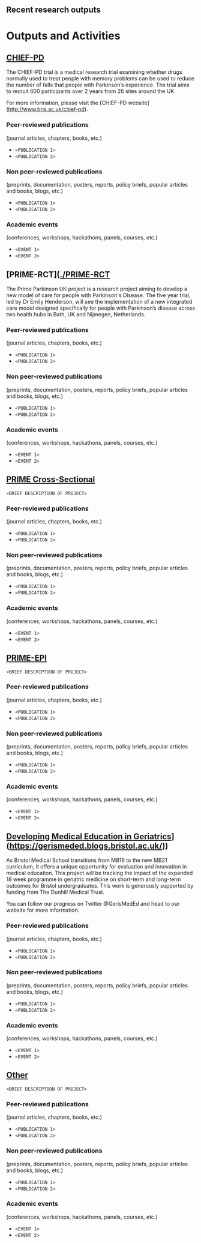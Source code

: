 ## Recent research outputs

# Outputs and Activities


## [CHIEF-PD]([./CHIEF-PD](http://www.bris.ac.uk/chief-pd))

The CHIEF-PD trial is a medical research trial examining whether drugs normally used to treat people with memory problems can be used to reduce the number of falls that people with Parkinson’s experience. The trial aims to recruit 600 participants over 2 years from 26 sites around the UK. 

For more information, please visit the [CHIEF-PD website] (http://www.bris.ac.uk/chief-pd).

### Peer-reviewed publications
(journal articles, chapters, books, etc.)
- `<PUBLICATION 1>`
- `<PUBLICATION 2>`

### Non peer-reviewed publications
(preprints, documentation, posters, reports, policy briefs, popular articles and books, blogs, etc.)
- `<PUBLICATION 1>`
- `<PUBLICATION 2>`

### Academic events
(conferences, workshops, hackathons, panels, courses, etc.)
- `<EVENT 1>`
- `<EVENT 2>`

## [PRIME-RCT]([./PRIME-RCT](https://primeparkinson.blogs.bristol.ac.uk/](https://primeparkinson.blogs.bristol.ac.uk/))

The Prime Parkinson UK project is a research project aiming to develop a new model of care for people with Parkinson's Disease. The five year trial, led by Dr Emily Henderson, will see the implementation of a new integrated care model designed specifically for people with Parkinson’s disease across two health hubs in Bath, UK and Nijmegen, Netherlands.

### Peer-reviewed publications
(journal articles, chapters, books, etc.)
- `<PUBLICATION 1>`
- `<PUBLICATION 2>`

### Non peer-reviewed publications
(preprints, documentation, posters, reports, policy briefs, popular articles and books, blogs, etc.)
- `<PUBLICATION 1>`
- `<PUBLICATION 2>`

### Academic events
(conferences, workshops, hackathons, panels, courses, etc.)
- `<EVENT 1>`
- `<EVENT 2>`

## [PRIME Cross-Sectional](./PRIME-XS)

`<BRIEF DESCRIPTION OF PROJECT>`

### Peer-reviewed publications
(journal articles, chapters, books, etc.)
- `<PUBLICATION 1>`
- `<PUBLICATION 2>`

### Non peer-reviewed publications
(preprints, documentation, posters, reports, policy briefs, popular articles and books, blogs, etc.)
- `<PUBLICATION 1>`
- `<PUBLICATION 2>`

### Academic events
(conferences, workshops, hackathons, panels, courses, etc.)
- `<EVENT 1>`
- `<EVENT 2>`

## [PRIME-EPI](./PRIME-EPI)

`<BRIEF DESCRIPTION OF PROJECT>`

### Peer-reviewed publications
(journal articles, chapters, books, etc.)
- `<PUBLICATION 1>`
- `<PUBLICATION 2>`

### Non peer-reviewed publications
(preprints, documentation, posters, reports, policy briefs, popular articles and books, blogs, etc.)
- `<PUBLICATION 1>`
- `<PUBLICATION 2>`

### Academic events
(conferences, workshops, hackathons, panels, courses, etc.)
- `<EVENT 1>`
- `<EVENT 2>`

## [Developing Medical Education in Geriatrics]([./GerisMedEd)](https://gerismeded.blogs.bristol.ac.uk/))

As Bristol Medical School transitions from MB16 to the new MB21 curriculum, it offers a unique opportunity for evaluation and innovation in medical education. This project will be tracking the impact of the expanded 18 week programme in geriatric medicine on short-term and long-term outcomes for Bristol undergraduates. This work is generously supported by funding from The Dunhill Medical Trust.

 You can follow our progress on Twitter @GerisMedEd  and head to our website for more information. 

### Peer-reviewed publications
(journal articles, chapters, books, etc.)
- `<PUBLICATION 1>`
- `<PUBLICATION 2>`

### Non peer-reviewed publications
(preprints, documentation, posters, reports, policy briefs, popular articles and books, blogs, etc.)
- `<PUBLICATION 1>`
- `<PUBLICATION 2>`

### Academic events
(conferences, workshops, hackathons, panels, courses, etc.)
- `<EVENT 1>`
- `<EVENT 2>`

## [Other](./other)

`<BRIEF DESCRIPTION OF PROJECT>`

### Peer-reviewed publications
(journal articles, chapters, books, etc.)
- `<PUBLICATION 1>`
- `<PUBLICATION 2>`

### Non peer-reviewed publications
(preprints, documentation, posters, reports, policy briefs, popular articles and books, blogs, etc.)
- `<PUBLICATION 1>`
- `<PUBLICATION 2>`

### Academic events
(conferences, workshops, hackathons, panels, courses, etc.)
- `<EVENT 1>`
- `<EVENT 2>`
